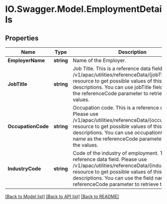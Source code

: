 # IO.Swagger.Model.EmploymentDetails
## Properties

Name | Type | Description | Notes
------------ | ------------- | ------------- | -------------
**EmployerName** | **string** | Name of the Employer. | [optional] 
**JobTitle** | **string** | Job Title. This is a reference data field. Please use /v1/apac/utilities/referenceData/{jobTitle} resource to get possible values of this field with descriptions. You can use jobTitle field name as the referenceCode parameter to retrieve the values. | [optional] 
**OccupationCode** | **string** | Occupation code. This is a reference data field. Please use /v1/apac/utilities/referenceData/{occupationCode} resource to get possible values of this field with descriptions. You can use occupationCode field name as the referenceCode parameter to retrieve the values. | [optional] 
**IndustryCode** | **string** | Code of the industry of employment. This is a reference data field. Please use /v1/apac/utilities/referenceData/{industryCode} resource to get possible values of this field with descriptions. You can use the field name as the referenceCode parameter to retrieve the values. | [optional] 

[[Back to Model list]](../README.md#documentation-for-models) [[Back to API list]](../README.md#documentation-for-api-endpoints) [[Back to README]](../README.md)

